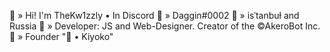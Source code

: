 


🐸 » Hi! I'm TheKw1zzly • In Discord 🍬 » Daggin#0002
🌸 » isˈtanbuɫ and Russia
🌈 » Developer: JS and Web-Designer. Creator of the ©AkeroBot Inc.
🔨 » Founder "🌸 • Kiyoko"


